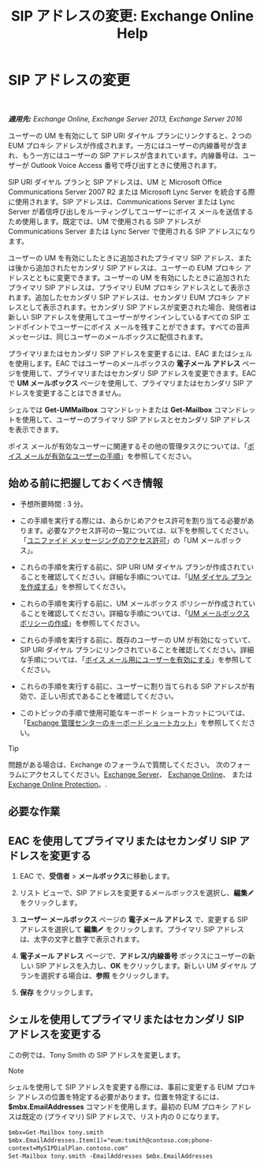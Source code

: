 ﻿---
title: 'SIP アドレスの変更: Exchange Online Help'
TOCTitle: SIP アドレスの変更
ms:assetid: 33f4f464-9baa-48af-bf5e-a0d55bb45f60
ms:mtpsurl: https://technet.microsoft.com/ja-jp/library/Dd335189(v=EXCHG.150)
ms:contentKeyID: 50555752
ms.date: 05/22/2018
mtps_version: v=EXCHG.150
ms.translationtype: HT
---

# SIP アドレスの変更

 

_**適用先:** Exchange Online, Exchange Server 2013, Exchange Server 2016_

ユーザーの UM を有効にして SIP URI ダイヤル プランにリンクすると、2 つの EUM プロキシ アドレスが作成されます。一方にはユーザーの内線番号が含まれ、もう一方にはユーザーの SIP アドレスが含まれています。内線番号は、ユーザーが Outlook Voice Access 番号で呼び出すときに使用されます。

SIP URI ダイヤル プランと SIP アドレスは、UM と Microsoft Office Communications Server 2007 R2 または Microsoft Lync Server を統合する際に使用されます。SIP アドレスは、Communications Server または Lync Server が着信呼び出しをルーティングしてユーザーにボイス メールを送信するため使用します。既定では、UM で使用される SIP アドレスが Communications Server または Lync Server で使用される SIP アドレスになります。

ユーザーの UM を有効にしたときに追加されたプライマリ SIP アドレス、または後から追加されたセカンダリ SIP アドレスは、ユーザーの EUM プロキシ アドレスとともに変更できます。ユーザーの UM を有効にしたときに追加されたプライマリ SIP アドレスは、プライマリ EUM プロキシ アドレスとして表示されます。追加したセカンダリ SIP アドレスは、セカンダリ EUM プロキシ アドレスとして表示されます。セカンダリ SIP アドレスが変更された場合、発信者は新しい SIP アドレスを使用してユーザーがサインインしているすべての SIP エンドポイントでユーザーにボイス メールを残すことができます。すべての音声メッセージは、同じユーザーのメールボックスに配信されます。

プライマリまたはセカンダリ SIP アドレスを変更するには、EAC またはシェルを使用します。EAC ではユーザーのメールボックスの <strong>電子メール アドレス</strong> ページを使用して、プライマリまたはセカンダリ SIP アドレスを変更できます。EAC で <strong>UM メールボックス</strong> ページを使用して、プライマリまたはセカンダリ SIP アドレスを変更することはできません。

シェルでは **Get-UMMailbox** コマンドレットまたは **Get-Mailbox** コマンドレットを使用して、ユーザーのプライマリ SIP アドレスとセカンダリ SIP アドレスを表示できます。

ボイス メールが有効なユーザーに関連するその他の管理タスクについては、「[ボイス メールが有効なユーザーの手順](voice-mail-enabled-user-procedures-exchange-2013-help.md)」を参照してください。

## 始める前に把握しておくべき情報

  - 予想所要時間 : 3 分。

  - この手順を実行する際には、あらかじめアクセス許可を割り当てる必要があります。必要なアクセス許可の一覧については、以下を参照してください。「[ユニファイド メッセージングのアクセス許可](unified-messaging-permissions-exchange-2013-help.md)」の「UM メールボックス」。

  - これらの手順を実行する前に、SIP URI UM ダイヤル プランが作成されていることを確認してください。詳細な手順については、「[UM ダイヤル プランを作成する](https://docs.microsoft.com/ja-jp/exchange/voice-mail-unified-messaging/connect-voice-mail-system/create-um-dial-plan)」を参照してください。

  - これらの手順を実行する前に、UM メールボックス ポリシーが作成されていることを確認してください。詳細な手順については、「[UM メールボックス ポリシーの作成](https://docs.microsoft.com/ja-jp/exchange/voice-mail-unified-messaging/set-up-voice-mail/create-um-mailbox-policy)」を参照してください。

  - これらの手順を実行する前に、既存のユーザーの UM が有効になっていて、SIP URI ダイヤル プランにリンクされていることを確認してください。詳細な手順については、「[ボイス メール用にユーザーを有効にする](https://docs.microsoft.com/ja-jp/exchange/voice-mail-unified-messaging/set-up-voice-mail/enable-a-user-for-voice-mail)」を参照してください。

  - これらの手順を実行する前に、ユーザーに割り当てられる SIP アドレスが有効で、正しい形式であることを確認してください。

  - このトピックの手順で使用可能なキーボード ショートカットについては、「[Exchange 管理センターのキーボード ショートカット](keyboard-shortcuts-in-the-exchange-admin-center-exchange-online-protection-help.md)」を参照してください。


> [!TIP]
> 問題がある場合は、Exchange のフォーラムで質問してください。 次のフォーラムにアクセスしてください。<A href="https://go.microsoft.com/fwlink/p/?linkid=60612">Exchange Server</A>、 <A href="https://go.microsoft.com/fwlink/p/?linkid=267542">Exchange Online</A>、 または <A href="https://go.microsoft.com/fwlink/p/?linkid=285351">Exchange Online Protection</A>。.



## 必要な作業

## EAC を使用してプライマリまたはセカンダリ SIP アドレスを変更する

1.  EAC で、<strong>受信者</strong> \> <strong>メールボックス</strong>に移動します。

2.  リスト ビューで、SIP アドレスを変更するメールボックスを選択し、<strong>編集</strong>![編集アイコン](images/Bb124582.6f53ccb2-1f13-4c02-bea0-30690e6ea71d(EXCHG.150).gif "編集アイコン") をクリックします。

3.  <strong>ユーザー メールボックス</strong> ページの <strong>電子メール アドレス</strong> で、変更する SIP アドレスを選択して <strong>編集</strong>![編集アイコン](images/Bb124582.6f53ccb2-1f13-4c02-bea0-30690e6ea71d(EXCHG.150).gif "編集アイコン") をクリックします。プライマリ SIP アドレスは、太字の文字と数字で表示されます。

4.  <strong>電子メール アドレス</strong> ページで、<strong>アドレス/内線番号</strong> ボックスにユーザーの新しい SIP アドレスを入力し、<strong>OK</strong> をクリックします。新しい UM ダイヤル プランを選択する場合は、<strong>参照</strong> をクリックします。

5.  <strong>保存</strong> をクリックします。

## シェルを使用してプライマリまたはセカンダリ SIP アドレスを変更する

この例では、Tony Smith の SIP アドレスを変更します。


> [!NOTE]
> シェルを使用して SIP アドレスを変更する際には、事前に変更する EUM プロキシ アドレスの位置を特定する必要があります。位置を特定するには、<STRONG>$mbx.EmailAddresses</STRONG> コマンドを使用します。最初の EUM プロキシ アドレスは既定の (プライマリ) SIP アドレスで、リスト内の 0 になります。



    $mbx=Get-Mailbox tony.smith
    $mbx.EmailAddresses.Item(1)="eum:tsmith@contoso.com;phone-context=MySIPDialPlan.contoso.com"
    Set-Mailbox tony.smith -EmailAddresses $mbx.EmailAddresses

